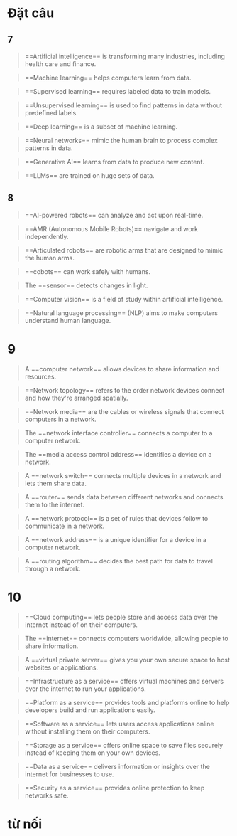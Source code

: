 # Đặt câu 
## 7
> ==Artificial intelligence== is transforming many industries, including health care and finance.

 >==Machine learning== helps computers learn from data.

> ==Supervised learning== requires labeled data to train models.

>==Unsupervised learning== is used to find patterns in data without predefined labels.

>==Deep learning== is a subset of machine learning.

>==Neural networks== mimic the human brain to process complex patterns in data.

>==Generative AI== learns from data to produce new content.

>==LLMs== are trained on huge sets of data.

## 8
> ==AI-powered robots== can analyze and act upon real-time.

> ==AMR (Autonomous Mobile Robots)== navigate and work independently.

>==Articulated robots== are robotic arms that are designed to mimic the human arms.

>==cobots== can work safely with humans.

>The ==sensor== detects changes in light.

>==Computer vision== is a field of study within artificial intelligence.

>==Natural language processing== (NLP) aims to make computers understand human language.

# 9
>A ==computer network== allows devices to share information and resources.

>==Network topology== refers to the order network devices connect and how they're arranged spatially.

>==Network media== are the cables or wireless signals that connect computers in a network.

>The ==network interface controller== connects a computer to a computer network.

>The ==media access control address== identifies a device on a network.

>A ==network switch== connects multiple devices in a network and lets them share data.

>A ==router== sends data between different networks and connects them to the internet.

>A ==network protocol== is a set of rules that devices follow to communicate in a network.

>A ==network address== is a unique identifier for a device in a computer network.

>A ==routing algorithm== decides the best path for data to travel through a network.

# 10
>==Cloud computing== lets people store and access data over the internet instead of on their computers.

>The ==internet== connects computers worldwide, allowing people to share information.

>A ==virtual private server== gives you your own secure space to host websites or applications.

>==Infrastructure as a service== offers virtual machines and servers over the internet to run your applications.

>==Platform as a service== provides tools and platforms online to help developers build and run applications easily.

>==Software as a service== lets users access applications online without installing them on their computers.

>==Storage as a service== offers online space to save files securely instead of keeping them on your own devices.

>==Data as a service== delivers information or insights over the internet for businesses to use.

>==Security as a service== provides online protection to keep networks safe.

# từ nối

